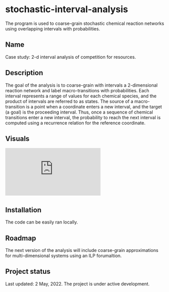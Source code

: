 # stochastic-interval-analysis

The program is used to coarse-grain stochastic chemical reaction networks using overlapping intervals with probabilities.

## Name
Case study: 2-d interval analysis of competition for resources.

## Description
The goal of the analysis is to coarse-grain with intervals a 2-dimensional reaction network and label macro-transitions with probabilities. Each interval represents a range of values for each chemical species, and the product of intervals are referred to as states. The source of a macro-transition is a point when a coordinate enters a new interval, and the target (a goal) is the proceeding interval. Thus, once a sequence of chemical transitions enter a new interval, the probability to reach the next interval is computed using a recurrence relation for the reference coordinate. 


## Visuals
![alt text](https://github.com/albinsalazar/stochastic-interval-analysis/blob/main/2-d-random-walk.pdf)

## Installation
The code can be easily ran locally.


## Roadmap
The next version of the analysis will include coarse-grain approximations for multi-dimensional systems using an ILP forumaltion. 

## Project status
Last updated: 2 May, 2022. The project is under active development.
